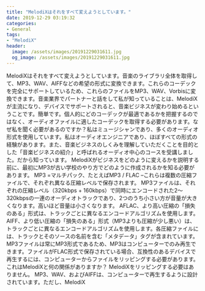```yaml
---
title: "MelodiXはそれをすべて変えようとしています。"
date: 2019-12-29 03:19:32
categories:
- General
tags:
- "MelodiX"
header:
  image: /assets/images/20191229031611.jpg
  og_image: /assets/images/20191229031611.jpg
---
```


MelodiXはそれをすべて変えようとしています。音楽のライブラリ全体を取得して、MP3、WAV、AIFFなどの希望の形式に変換できます。これらのコーデックを完全にサポートしているため、これらのファイルをMP3、WAV、Vorbisに変換できます。音楽業界でパートナーと話をして私が知っていることは、MelodiXが主流になり、デバイスでサポートされると、音楽ビジネスが変わり始めるということです。簡単です。個人的にどのコーデックが最適であるかを把握するのではなく、オーディオファイルに適したコーデックを取得する必要があります。なぜ私を聞く必要があるのですか？私はミュージシャンであり、多くのオーディオ形式を使用しています。私はオーディオエンジニアであり、ほぼすべての形式の経験があります。また、音楽ビジネスのしくみを理解していただくことを目的とした「音楽ビジネスの紹介」と呼ばれるオーディオ中心のコースを受講しました。だから知っています。 MelodiXがビジネスをどのように変えるかを説明する前に、最初にMP3が古い学校のやり方でどのように作成されるかを知る必要があります。 MP3 =マルチパック、たとえばMP3 / FLAC –これらは複数の圧縮ファイルで、それぞれ異なる圧縮レベルで保存されます。 MP3ファイルは、それぞれの圧縮レベル（320kbps + 160kbps）で同時にエンコードされた2〜320kbpsの一連のオーディオトラックであり、2つのうち小さい方が音量が大きくなります。高いほど音量は小さくなります。 AFLAC、より高い圧縮の「損失のある」形式は、トラックごとに異なるエンコードアルゴリズムを使用します。 AIFF、より低い圧縮の「損失のある」形式（MP3よりも圧縮が少し悪い）は、トラックごとに異なるエンコードアルゴリズムを使用します。各圧縮ファイルには、トラックとそのソースの名前を含む「メタデータ」タグが含まれています。 MP3ファイルは常にMP3形式であるため、MP3はコンピューターでのみ再生できます。ファイルがFLAC形式で保存されている場合、互換性のあるデバイスで再生するには、コンピューターからファイルをリッピングする必要があります。これはMelodiXと何の関係がありますか？ MelodiXをリッピングする必要はありません。 MP3、WAV、およびAIFFは、コンピューターで再生するように設計されています。ただし、MelodiX
